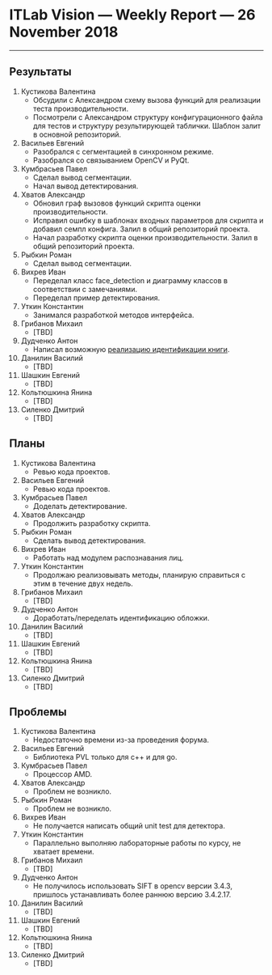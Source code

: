 ﻿# ITLab Vision — Weekly Report — 26 November 2018

----------------

## Результаты

  1. Кустикова Валентина
     - Обсудили с Александром схему вызова функций для реализации
	   теста производительности.
	 - Посмотрели с Александром структуру конфигурационного
	   файла для тестов и структуру результирующей таблички.
	   Шаблон залит в основной репозиторий.
  1. Васильев Евгений
     - Разобрался с сегментацией в синхронном режиме.
     - Разобрался со связыванием OpenCV и PyQt.
  1. Кумбрасьев Павел
     - Сделал вывод сегментации.
     - Начал вывод детектирования. 
  1. Хватов Александр
     - Обновил граф вызовов функций скрипта оценки производительности.
     - Иcправил ошибку в шаблонах входных параметров
	   для скрипта и добавил семпл конфига. Залил в общий
	   репозиторий проекта.
     - Начал разработку скрипта оценки производительности.
	   Залил в общий репозиторий проекта.
  1. Рыбкин Роман
     - Сделал вывод сегментации.
  1. Вихрев Иван
     - Переделал класс face_detection и диаграмму классов
	   в соответствии с замечаниями.
     - Переделал пример детектирования.
  1. Уткин Константин
     - Занимался разработкой методов интерфейса.
  1. Грибанов Михаил
     - [TBD]
  1. Дудченко Антон
     - Написал возможную
	   [реализацию идентификации книги][opencv-book-matching].
  1. Данилин Василий
     - [TBD]
  1. Шашкин Евгений
     - [TBD]
  1. Кольтюшкина Янина
     - [TBD]
  1. Силенко Дмитрий
     - [TBD]

## Планы

  1. Кустикова Валентина
     - Ревью кода проектов.
  1. Васильев Евгений
     - Ревью кода проектов.
  1. Кумбрасьев Павел
     - Доделать детектирование.
  1. Хватов Александр
     - Продолжить разработку скрипта.
  1. Рыбкин Роман
     - Сделать вывод детектирования.
  1. Вихрев Иван
     - Работать над модулем распознавания лиц.
  1. Уткин Константин
     - Продолжаю реализовывать методы, планирую
	   справиться с этим в течение двух недель.
  1. Грибанов Михаил
     - [TBD]
  1. Дудченко Антон
     - Доработать/переделать идентификацию обложки.
  1. Данилин Василий
     - [TBD]
  1. Шашкин Евгений
     - [TBD]
  1. Кольтюшкина Янина
     - [TBD]
  1. Силенко Дмитрий
     - [TBD]
     

## Проблемы

  1. Кустикова Валентина
     - Недостаточно времени из-за проведения форума.
  1. Васильев Евгений
     - Библиотека PVL только для c++ и для go.
  1. Кумбрасьев Павел
     - Процессор AMD.
  1. Хватов Александр
     - Проблем не возникло.
  1. Рыбкин Роман
     - Проблем не возникло.
  1. Вихрев Иван
     - Не получается написать общий unit test для детектора.
  1. Уткин Константин
     - Параллельно выполняю лабораторные работы по курсу,
	   не хватает времени.
  1. Грибанов Михаил
     - [TBD]
  1. Дудченко Антон
     - Не получилось использовать SIFT в opencv версии 3.4.3,
	   пришлось устанавливать более раннюю версию 3.4.2.17.
  1. Данилин Василий
     - [TBD]
  1. Шашкин Евгений
     - [TBD]
  1. Кольтюшкина Янина
     - [TBD]
  1. Силенко Дмитрий
     - [TBD]


<!-- LINKS -->
[inference-engine-async]: https://github.com/itlab-vision/openvino-dl-benchmark/pull/3
[inference-engine-sync]:https://github.com/itlab-vision/openvino-dl-benchmark/pull/4
[openvino-smart-library-repo]: https://github.com/itlab-vision/openvino-smart-library
[diagrams]: https://drive.google.com/open?id=16XpSIUIOAAHyVgUwpj58Sp4UBJlI2B-r
[openvino-gdrive]: https://drive.google.com/drive/folders/1TYyvUiU_d-_BnM_mYm5p-2dNk-co4UCw
[dl-benchmark-gdrive]: https://drive.google.com/drive/folders/164HF0kXxgN9BZ_sXqgMNlg2Y8pCk39TL
[openvino-release-notes]: https://software.intel.com/en-us/articles/OpenVINO-RelNotes
[opencv-book-matching]: https://github.com/IsinZ/openvino-smart-library/pull/1